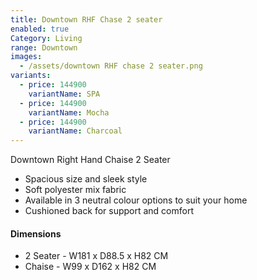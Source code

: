 ```yaml
---
title: Downtown RHF Chase 2 seater
enabled: true
Category: Living
range: Downtown
images:
  - /assets/downtown RHF chase 2 seater.png
variants:
  - price: 144900
    variantName: SPA
  - price: 144900
    variantName: Mocha
  - price: 144900
    variantName: Charcoal
---
```

Downtown Right Hand Chaise 2 Seater

* Spacious size and sleek style
* Soft polyester mix fabric
* Available in 3 neutral colour options to suit your home
* Cushioned back for support and comfort

#### Dimensions

* 2 Seater - W181 x D88.5 x H82 CM
* Chaise - W99 x D162 x H82 CM
